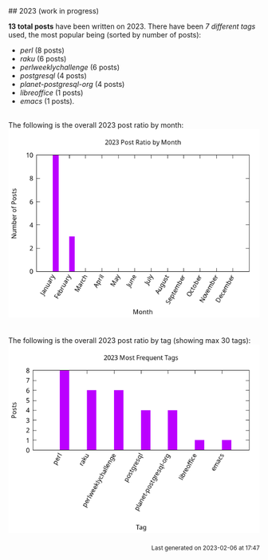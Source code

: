 <a name="2023" />
## 2023 (work in progress)

**13 total posts** have been written on 2023.
There have been *7 different tags* used, the most
popular being (sorted by number of posts):
 
- *perl* (8 posts)  
- *raku* (6 posts)  
- *perlweeklychallenge* (6 posts)  
- *postgresql* (4 posts)  
- *planet-postgresql-org* (4 posts)  
- *libreoffice* (1 posts)  
- *emacs* (1 posts).<br/>
<br/>
The following is the overall 2023 post ratio by month:
<br/>
    <center>
      <img src="/images/stats/2023-months.png" alt="2023 post ratio per month" />
    </center>
<br/>

<br/>
The following is the overall 2023 post ratio by tag (showing max 30 tags):
<br/>
  <center>
    <img src="/images/stats/2023-tags.png" alt="2023 post ratio per tag" />
  </center>
<br/>

<div align="right">
<small>
Last generated on 2023-02-06 at 17:47
</small>
</div>

<br/>
